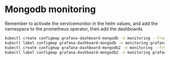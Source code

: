 # Mongodb monitoring

Remember to activate the servicemonitor in the helm values, and add the namespace to the prometheus operator, then add the dashboards

```bash
kubectl create configmap grafana-dashboard-mongodb -n monitoring --from-file=grafana-mongodb.json
kubectl label configmap grafana-dashboard-mongodb -n monitoring grafana_dashboard="1"
kubectl create configmap grafana-dashboard-mongodb2 -n monitoring --from-file=grafana-mongodb2.json
kubectl label configmap grafana-dashboard-mongodb2 -n monitoring grafana_dashboard="1"
```
